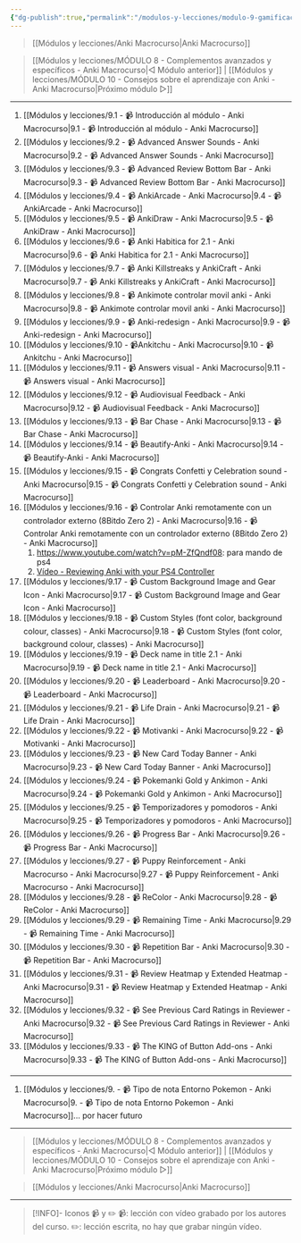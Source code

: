 ```yaml
---
{"dg-publish":true,"permalink":"/modulos-y-lecciones/modulo-9-gamificacion-y-mejoras-esteticas-anki-macrocurso/","noteIcon":"","updated":"2024-05-15T22:20:33.998+02:00"}
---
```



> [[Módulos y lecciones/Anki Macrocurso\|Anki Macrocurso]]

> [[Módulos y lecciones/MÓDULO 8 - Complementos avanzados y específicos - Anki Macrocurso\|◁ Módulo anterior]] | [[Módulos y lecciones/MÓDULO 10 - Consejos sobre el aprendizaje con Anki - Anki Macrocurso\|Próximo módulo ▷]]

---

1. [[Módulos y lecciones/9.1 - 📹 Introducción al módulo - Anki Macrocurso\|9.1 - 📹 Introducción al módulo - Anki Macrocurso]]
2. [[Módulos y lecciones/9.2 - 📹 Advanced Answer Sounds - Anki Macrocurso\|9.2 - 📹 Advanced Answer Sounds - Anki Macrocurso]]
3. [[Módulos y lecciones/9.3 - 📹 Advanced Review Bottom Bar - Anki Macrocurso\|9.3 - 📹 Advanced Review Bottom Bar - Anki Macrocurso]]
4. [[Módulos y lecciones/9.4 - 📹 AnkiArcade - Anki Macrocurso\|9.4 - 📹 AnkiArcade - Anki Macrocurso]]
5. [[Módulos y lecciones/9.5 - 📹 AnkiDraw - Anki Macrocurso\|9.5 - 📹 AnkiDraw - Anki Macrocurso]]
6. [[Módulos y lecciones/9.6 - 📹 Anki Habitica for 2.1 - Anki Macrocurso\|9.6 - 📹 Anki Habitica for 2.1 - Anki Macrocurso]]
7. [[Módulos y lecciones/9.7 - 📹 Anki Killstreaks y AnkiCraft - Anki Macrocurso\|9.7 - 📹 Anki Killstreaks y AnkiCraft - Anki Macrocurso]]
8. [[Módulos y lecciones/9.8 - 📹 Ankimote controlar movil anki - Anki Macrocurso\|9.8 - 📹 Ankimote controlar movil anki - Anki Macrocurso]]
9. [[Módulos y lecciones/9.9 - 📹 Anki-redesign - Anki Macrocurso\|9.9 - 📹 Anki-redesign - Anki Macrocurso]]
10. [[Módulos y lecciones/9.10 - 📹Ankitchu - Anki Macrocurso\|9.10 - 📹Ankitchu - Anki Macrocurso]]
11. [[Módulos y lecciones/9.11 - 📹 Answers visual - Anki Macrocurso\|9.11 - 📹 Answers visual - Anki Macrocurso]]
12. [[Módulos y lecciones/9.12 - 📹 Audiovisual Feedback - Anki Macrocurso\|9.12 - 📹 Audiovisual Feedback - Anki Macrocurso]]
13. [[Módulos y lecciones/9.13 - 📹 Bar Chase - Anki Macrocurso\|9.13 - 📹 Bar Chase - Anki Macrocurso]]
14. [[Módulos y lecciones/9.14 - 📹 Beautify-Anki - Anki Macrocurso\|9.14 - 📹 Beautify-Anki - Anki Macrocurso]]
15. [[Módulos y lecciones/9.15 - 📹 Congrats Confetti y Celebration sound - Anki Macrocurso\|9.15 - 📹 Congrats Confetti y Celebration sound - Anki Macrocurso]]
16. [[Módulos y lecciones/9.16 - 📹 Controlar Anki remotamente con un controlador externo (8Bitdo Zero 2) - Anki Macrocurso\|9.16 - 📹 Controlar Anki remotamente con un controlador externo (8Bitdo Zero 2) - Anki Macrocurso]]
	1. https://www.youtube.com/watch?v=pM-ZfQndf08: para mando de ps4
	2. [Vídeo - Reviewing Anki with your PS4 Controller](https://www.youtube.com/watch?v=pM-ZfQndf08&ab_channel=LiamGower)
17. [[Módulos y lecciones/9.17 - 📹 Custom Background Image and Gear Icon - Anki Macrocurso\|9.17 - 📹 Custom Background Image and Gear Icon - Anki Macrocurso]]
18. [[Módulos y lecciones/9.18 - 📹 Custom Styles (font color, background colour, classes) - Anki Macrocurso\|9.18 - 📹 Custom Styles (font color, background colour, classes) - Anki Macrocurso]]
19. [[Módulos y lecciones/9.19 - 📹 Deck name in title 2.1 - Anki Macrocurso\|9.19 - 📹 Deck name in title 2.1 - Anki Macrocurso]]
20. [[Módulos y lecciones/9.20 - 📹 Leaderboard - Anki Macrocurso\|9.20 - 📹 Leaderboard - Anki Macrocurso]]
21. [[Módulos y lecciones/9.21 - 📹 Life Drain - Anki Macrocurso\|9.21 - 📹 Life Drain - Anki Macrocurso]]
22. [[Módulos y lecciones/9.22 - 📹 Motivanki - Anki Macrocurso\|9.22 - 📹 Motivanki - Anki Macrocurso]]
23. [[Módulos y lecciones/9.23 - 📹 New Card Today Banner - Anki Macrocurso\|9.23 - 📹 New Card Today Banner - Anki Macrocurso]] 
24. [[Módulos y lecciones/9.24 - 📹 Pokemanki Gold y Ankimon - Anki Macrocurso\|9.24 - 📹 Pokemanki Gold y Ankimon - Anki Macrocurso]]
25. [[Módulos y lecciones/9.25 - 📹 Temporizadores y pomodoros - Anki Macrocurso\|9.25 - 📹 Temporizadores y pomodoros - Anki Macrocurso]]
26. [[Módulos y lecciones/9.26 - 📹 Progress Bar - Anki Macrocurso\|9.26 - 📹 Progress Bar - Anki Macrocurso]]
27. [[Módulos y lecciones/9.27 - 📹 Puppy Reinforcement - Anki Macrocurso - Anki Macrocurso\|9.27 - 📹 Puppy Reinforcement - Anki Macrocurso - Anki Macrocurso]]
28. [[Módulos y lecciones/9.28 - 📹 ReColor - Anki Macrocurso\|9.28 - 📹 ReColor - Anki Macrocurso]]
29. [[Módulos y lecciones/9.29 - 📹 Remaining Time - Anki Macrocurso\|9.29 - 📹 Remaining Time - Anki Macrocurso]]
30. [[Módulos y lecciones/9.30 - 📹 Repetition Bar - Anki Macrocurso\|9.30 - 📹 Repetition Bar - Anki Macrocurso]] 
31. [[Módulos y lecciones/9.31 - 📹 Review Heatmap y Extended Heatmap - Anki Macrocurso\|9.31 - 📹 Review Heatmap y Extended Heatmap - Anki Macrocurso]] 
32. [[Módulos y lecciones/9.32 - 📹 See Previous Card Ratings in Reviewer - Anki Macrocurso\|9.32 - 📹 See Previous Card Ratings in Reviewer - Anki Macrocurso]] 
33. [[Módulos y lecciones/9.33 - 📹 The KING of Button Add-ons - Anki Macrocurso\|9.33 - 📹 The KING of Button Add-ons - Anki Macrocurso]]

---

1. [[Módulos y lecciones/9. - 📹 Tipo de nota Entorno Pokemon - Anki Macrocurso\|9. - 📹 Tipo de nota Entorno Pokemon - Anki Macrocurso]]... por hacer futuro


---

> [[Módulos y lecciones/MÓDULO 8 - Complementos avanzados y específicos - Anki Macrocurso\|◁ Módulo anterior]] | [[Módulos y lecciones/MÓDULO 10 - Consejos sobre el aprendizaje con Anki - Anki Macrocurso\|Próximo módulo ▷]]

> [[Módulos y lecciones/Anki Macrocurso\|Anki Macrocurso]]

---

> [!INFO]- Iconos 📹 y ✏️
> 📹: lección con vídeo grabado por los autores del curso.
> ✏️: lección escrita, no hay que grabar ningún vídeo.